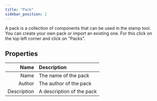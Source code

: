 ```yaml
---
title: "Pack"
sidebar_position: 2
---
```


A pack is a collection of components that can be used in the stamp tool. You can create your own pack or import an existing one. For this click on the top left corner and click on "Packs".

## Properties

|        Name | Description               |
| -----------:|:------------------------- |
|        Name | The name of the pack      |
|      Author | The author of the pack    |
| Description | A description of the pack |
